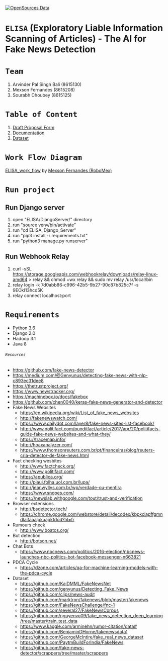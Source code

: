 [![OpenSources Data](https://img.shields.io/badge/Data-OpenSources-blue.svg)](http://opensources.co)

# ``ELISA`` (Exploratory Liable Information Scanning of Articles) - The AI for Fake News Detection

# ``Team``
  1) Arvinder Pal Singh Bali (8615130)
  2) Mexson Fernandes (8615208)
  3) Sourabh Choubey (8615125)
  
# ``Table of Content``
  1) <a href="docs/DPF.md">Draft Proposal Form</a>
  2) <a href="docs/readme.md">Documentation</a>
  3) <a href="Datasets/">Dataset</a>

# ``Work Flow Diagram``
<a href="https://www.canva.com/design/DADC2mZScTI/view?utm_content=DADC2mZScTI&utm_campaign=designshare&utm_medium=embeds&utm_source=link" target="_blank">ELISA_work_flow</a> by <a href="https://www.canva.com/robomex2020?utm_campaign=designshare&utm_medium=embeds&utm_source=link" target="_blank">Mexson Fernandes (RoboMex)</a>

# ``Run project``
## Run Django server
  1) open "ELISA/DjangoServer/" directory
  2) run "source venv/bin/activate"
  3) run "cd ELISA_Django_Server"
  4) run "pip3 install -r requirements.txt"
  5) run "python3 manage.py runserver"
## Run Webhook Relay
  1) curl -sSL https://storage.googleapis.com/webhookrelay/downloads/relay-linux-amd64 > relay && chmod +wx relay && sudo mv relay /usr/local/bin
  2) relay login -k 7d0abb86-c996-42b5-9b27-90c87b825c7f -s 9EOkI13hcd5K
  3) relay connect localhost:port
  
# ``Requirements``
- Python 3.6
- Django 2.0
- Hadoop 3.1
- Java 8

###### ``Resources``
- https://github.com/fake-news-detector
- https://medium.com/@Genyunus/detecting-fake-news-with-nlp-c893ec31dee8
- https://thetrustproject.org/
- https://www.newstracker.org/
- https://machinebox.io/docs/fakebox
- https://github.com/chen0040/keras-fake-news-generator-and-detector
- Fake News Websites
  - https://en.wikipedia.org/wiki/List_of_fake_news_websites
  - http://fakenewswatch.com/
  - https://www.dailydot.com/layer8/fake-news-sites-list-facebook/
  - http://www.politifact.com/punditfact/article/2017/apr/20/politifacts-guide-fake-news-websites-and-what-they/
  - https://tracemap.info/
  - http://hoaxanalyzer.com/
  - https://www.thomsonreuters.com.br/pt/financeiras/blog/reuters-cria-detector-de-fake-news.html
- Fact checking wesbites
  - http://www.factcheck.org/
  - http://www.politifact.com/
  - https://apublica.org/
  - http://piaui.folha.uol.com.br/lupa/
  - http://jeanwyllys.com.br/wp/verdade-ou-mentira
  - https://www.snopes.com/
  - https://newslab.withgoogle.com/tout/trust-and-verification
- Browser extensions
  - http://bsdetector.tech/
  - https://chrome.google.com/webstore/detail/decodex/kbpkclapffgmndlaifaaalgkaagkfdod?hl=fr
- Rumours check
  - http://www.boatos.org/
- Bot detection
  - http://botson.net/
- Chat Bots
  - https://www.nbcnews.com/politics/2016-election/nbcnews-launches-nbc-politics-bot-facebook-messenger-n663821
- PDCA Cycle
  - https://dzone.com/articles/qa-for-machine-learning-models-with-the-pdca-cycle
- Dataset
  - https://github.com/KaiDMML/FakeNewsNet
  - https://github.com/genyunus/Detecting_Fake_News
  - https://github.com/clips/news-audit
  - https://github.com/marktron/fakenews/blob/master/fakenews
  - https://github.com/FakeNewsChallenge/fnc-1
  - https://github.com/several27/FakeNewsCorpus
  - https://github.com/nguyenvo09/fake_news_detection_deep_learning/tree/master/train_test_data
  - https://www.kaggle.com/arminehn/rumor-citation/data#
  - https://github.com/BenjaminDHorne/fakenewsdata1
  - https://github.com/GeorgeMcIntire/fake_real_news_dataset
  - https://github.com/PaytmBuildForIndia/FakeNews
  - https://github.com/fake-news-detector/scrappers/tree/master/scrappers
